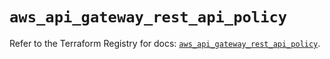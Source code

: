 # `aws_api_gateway_rest_api_policy`

Refer to the Terraform Registry for docs: [`aws_api_gateway_rest_api_policy`](https://registry.terraform.io/providers/hashicorp/aws/6.15.0/docs/resources/api_gateway_rest_api_policy).

